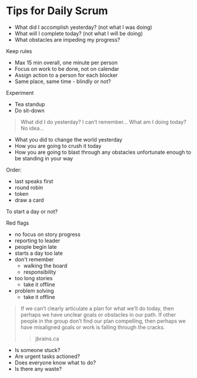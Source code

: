 # Tips for Daily Scrum

* What did I accomplish yesterday? (not what I was doing)
* What will I complete today? (not what I will be doing)
* What obstacles are impeding my progress?

Keep rules
- Max 15 min overall, one minute per person
- Focus on work to be done, not on calendar
- Assign action to a person for each blocker
- Same place, same time - blindly or not?

Experiment
- Tea standup
- Do sit-down

> What did I do yesterday? I can’t remember... What am I doing today? No idea...

* What you did to change the world yesterday
* How you are going to crush it today
* How you are going to blast through any obstacles unfortunate enough to be
standing in your way

Order:
- last speaks first
- round robin
- token
- draw a card

To start a day or not?

Red flags
- no focus on story progress
- reporting to leader
- people begin late
- starts a day too late
- don't remember
  - walking the board
  - responsibility
- too long stories
  - take it offline
- problem solving
  - take it offline

> If we can’t clearly articulate a plan for what we’ll do today, then perhaps we
have unclear goals or obstacles in our path. If other people in the group don’t
find our plan compelling, then perhaps we have misaligned goals or work is
falling through the cracks.
>> jbrains.ca

- Is someone stuck?
- Are urgent tasks actioned?
- Does everyone know what to do?
- Is there any waste?
